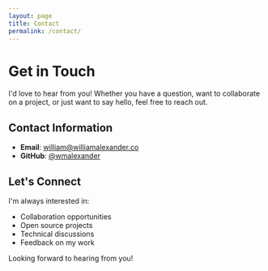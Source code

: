 ```yaml
---
layout: page
title: Contact
permalink: /contact/
---
```


# Get in Touch

I'd love to hear from you! Whether you have a question, want to collaborate on a project, or just want to say hello, feel free to reach out.

## Contact Information

- **Email**: [william@williamalexander.co](mailto:william@williamalexander.co)
- **GitHub**: [@wmalexander](https://github.com/wmalexander)

## Let's Connect

I'm always interested in:

- Collaboration opportunities
- Open source projects
- Technical discussions
- Feedback on my work

Looking forward to hearing from you!